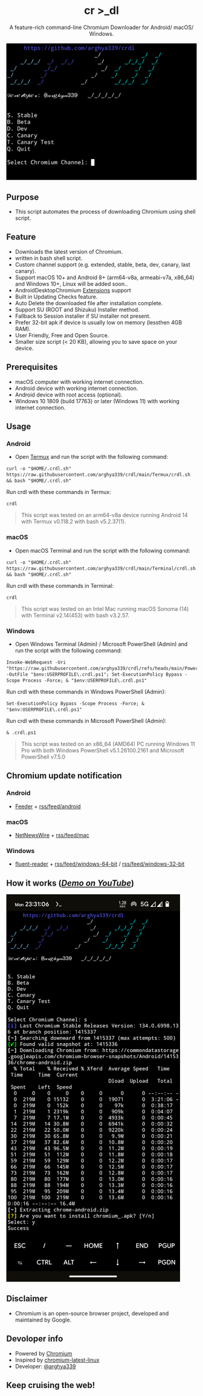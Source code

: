 <h1 align="center">cr >_dl</h1>
<p align="center">
A feature-rich command-line Chromium Downloader for Android/ macOS/ Windows.
<br>
<br>
<img src="docs/images/Main.png">
<br>

## Purpose
- This script automates the process of downloading Chromium using shell script.

## Feature
- Downloads the latest version of Chromium.
- written in bash shell script.
- Custom channel support (e.g. extended, stable, beta, dev, canary, last canary).
- Support macOS 10+ and Android 8+ (arm64-v8a, armeabi-v7a, x86_64) and Windows 10+, Linux will be added soon..
- AndroidDesktopChromium [Extensions](https://chromewebstore.google.com/category/extensions) support
- Built in Updating Checks feature.
- Auto Delete the downloaded file after installation complete.
- Support SU (ROOT and Shizuku) Installer method.
- Fallback to Session installer if SU installer not present.
- Prefer 32-bit apk if device is usually low on memory (lessthen 4GB RAM).
- User Friendly, Free and Open Source.
- Smaller size script (< 20 KB), allowing you to save space on your device.

## Prerequisites
- macOS computer with working internet connection.
- Android device with working internet connection.
- Android device with root access (optional).
- Windows 10 1809 (build 17763) or later (Windows 11) with working internet connection.

## Usage
### Android
  - Open [Termux](https://github.com/termux/termux-app/releases/) and run the script with the following command:
  ```
  curl -o "$HOME/.crdl.sh" https://raw.githubusercontent.com/arghya339/crdl/main/Termux/crdl.sh && bash "$HOME/.crdl.sh"
  ```
  Run crdl with these commands in Termux:
  ```
  crdl
  ```
> This script was tested on an arm64-v8a device running Android 14 with Termux v0.118.2 with bash v5.2.37(1).

### macOS
  - Open macOS Terminal and run the script with the following command:
  ```
  curl -o "$HOME/.crdl.sh" https://raw.githubusercontent.com/arghya339/crdl/main/Terminal/crdl.sh && bash "$HOME/.crdl.sh"
  ```
  Run crdl with these commands in Terminal:
  ```
  crdl
  ```
> This script was tested on an Intel Mac running macOS Sonoma (14) with Terminal v2.14(453) with bash v3.2.57.

### Windows
  - Open Windows Terminal (Admin) / Microsoft PowerShell (Admin) and run the script with the following command:

  ```
  Invoke-WebRequest -Uri "https://raw.githubusercontent.com/arghya339/crdl/refs/heads/main/PowerShell/crdl.ps1" -OutFile "$env:USERPROFILE\.crdl.ps1"; Set-ExecutionPolicy Bypass -Scope Process -Force; & "$env:USERPROFILE\.crdl.ps1"
  ```
  Run crdl with these commands in Windows PowerShell (Admin):
  ```
  Set-ExecutionPolicy Bypass -Scope Process -Force; & "$env:USERPROFILE\.crdl.ps1"
  ```
  Run crdl with these commands in Microsoft PowerShell (Admin):
  ```
  & .crdl.ps1
  ```
  > This script was tested on an x86_64 (AMD64) PC running Windows 11 Pro with both Windows PowerShell v5.1.26100.2161 and Microsoft PowerShell v7.5.0

## Chromium update notification
### Android
  - [Feeder](https://github.com/spacecowboy/Feeder/releases) + [rss/feed/android](https://chromium.woolyss.com/feed/android)
### macOS
  - [NetNewsWire](https://github.com/Ranchero-Software/NetNewsWire) + [rss/feed/mac](https://chromium.woolyss.com/feed/mac)
### Windows
  - [fluent-reader](https://github.com/yang991178/fluent-reader/releases) + [rss/feed/windows-64-bit](https://chromium.woolyss.com/feed/windows-64-bit) / [rss/feed/windows-32-bit](https://chromium.woolyss.com/feed/windows-32-bit)

## How it works (_[Demo on YouTube](https://youtube.com/)_)

![image](docs/images/Result_Android.png)

## Disclaimer
- Chromium is an open-source browser project, developed and maintained by Google.

## Devoloper info
- Powered by [Chromium](https://www.chromium.org/Home/)
- Inspired by [chromium-latest-linux](https://github.com/scheib/chromium-latest-linux)
- Developer: [@arghya339](https://github.com/arghya339)

## Keep cruising the web!